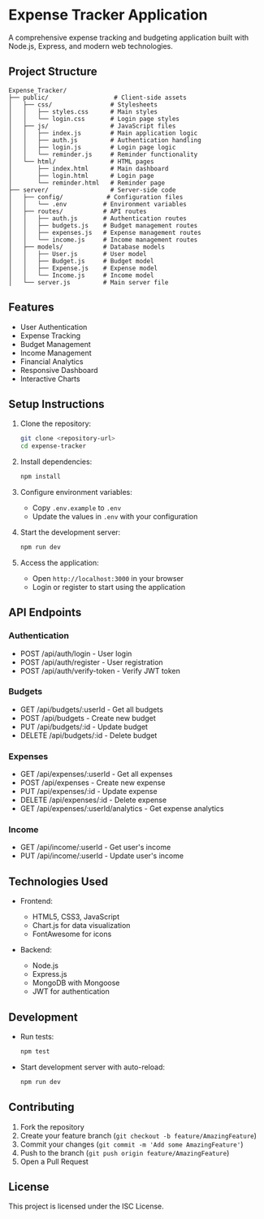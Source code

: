 # Expense Tracker Application

A comprehensive expense tracking and budgeting application built with Node.js, Express, and modern web technologies.

## Project Structure

```
Expense_Tracker/
├── public/                  # Client-side assets
│   ├── css/                # Stylesheets
│   │   ├── styles.css      # Main styles
│   │   └── login.css       # Login page styles
│   ├── js/                 # JavaScript files
│   │   ├── index.js        # Main application logic
│   │   ├── auth.js         # Authentication handling
│   │   ├── login.js        # Login page logic
│   │   └── reminder.js     # Reminder functionality
│   └── html/               # HTML pages
│       ├── index.html      # Main dashboard
│       ├── login.html      # Login page
│       └── reminder.html   # Reminder page
├── server/                 # Server-side code
│   ├── config/            # Configuration files
│   │   └── .env          # Environment variables
│   ├── routes/           # API routes
│   │   ├── auth.js       # Authentication routes
│   │   ├── budgets.js    # Budget management routes
│   │   ├── expenses.js   # Expense management routes
│   │   └── income.js     # Income management routes
│   ├── models/           # Database models
│   │   ├── User.js       # User model
│   │   ├── Budget.js     # Budget model
│   │   ├── Expense.js    # Expense model
│   │   └── Income.js     # Income model
│   └── server.js         # Main server file
```

## Features

- User Authentication
- Expense Tracking
- Budget Management
- Income Management
- Financial Analytics
- Responsive Dashboard
- Interactive Charts

## Setup Instructions

1. Clone the repository:

   ```bash
   git clone <repository-url>
   cd expense-tracker
   ```

2. Install dependencies:

   ```bash
   npm install
   ```

3. Configure environment variables:

   - Copy `.env.example` to `.env`
   - Update the values in `.env` with your configuration

4. Start the development server:

   ```bash
   npm run dev
   ```

5. Access the application:
   - Open `http://localhost:3000` in your browser
   - Login or register to start using the application

## API Endpoints

### Authentication

- POST /api/auth/login - User login
- POST /api/auth/register - User registration
- POST /api/auth/verify-token - Verify JWT token

### Budgets

- GET /api/budgets/:userId - Get all budgets
- POST /api/budgets - Create new budget
- PUT /api/budgets/:id - Update budget
- DELETE /api/budgets/:id - Delete budget

### Expenses

- GET /api/expenses/:userId - Get all expenses
- POST /api/expenses - Create new expense
- PUT /api/expenses/:id - Update expense
- DELETE /api/expenses/:id - Delete expense
- GET /api/expenses/:userId/analytics - Get expense analytics

### Income

- GET /api/income/:userId - Get user's income
- PUT /api/income/:userId - Update user's income

## Technologies Used

- Frontend:

  - HTML5, CSS3, JavaScript
  - Chart.js for data visualization
  - FontAwesome for icons

- Backend:
  - Node.js
  - Express.js
  - MongoDB with Mongoose
  - JWT for authentication

## Development

- Run tests:

  ```bash
  npm test
  ```

- Start development server with auto-reload:
  ```bash
  npm run dev
  ```

## Contributing

1. Fork the repository
2. Create your feature branch (`git checkout -b feature/AmazingFeature`)
3. Commit your changes (`git commit -m 'Add some AmazingFeature'`)
4. Push to the branch (`git push origin feature/AmazingFeature`)
5. Open a Pull Request

## License

This project is licensed under the ISC License.
